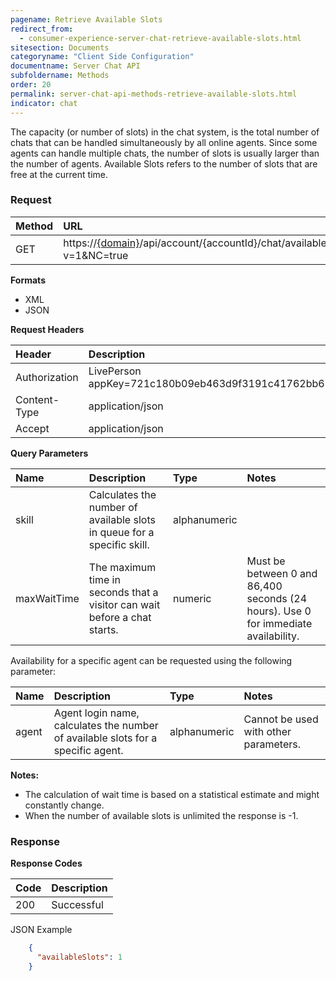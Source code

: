 ```yaml
---
pagename: Retrieve Available Slots
redirect_from:
  - consumer-experience-server-chat-retrieve-available-slots.html
sitesection: Documents
categoryname: "Client Side Configuration"
documentname: Server Chat API
subfoldername: Methods
order: 20
permalink: server-chat-api-methods-retrieve-available-slots.html
indicator: chat
---
```


The capacity (or number of slots) in the chat system, is the total  number of chats that can be handled simultaneously by all online agents. Since some agents can handle multiple chats, the number of slots is usually larger than the number of agents. Available Slots refers to the number of slots that are free at the current time.

### Request

| Method | URL  |
| :--- | :--- |
| GET | https://[{domain}](/agent-domain-domain-api.html)/api/account/{accountId}/chat/availableSlots?v=1&NC=true |

**Formats**

- XML
- JSON

**Request Headers**

| Header | Description |
| :--- | :--- |
| Authorization | LivePerson appKey=721c180b09eb463d9f3191c41762bb68 |
| Content-Type | application/json |
| Accept | application/json |

**Query Parameters**

| Name	| Description | Type | Notes |
| :--- | :--- | :--- | :--- |
| skill | Calculates the number of available slots in queue for a specific skill. | alphanumeric | |
| maxWaitTime | The maximum time in seconds that a visitor can wait before a chat starts. | numeric | Must be between 0 and 86,400 seconds (24 hours). Use 0 for immediate availability. |

Availability for a specific agent can be requested using the following parameter:

| Name	| Description | Type | Notes |
| :--- | :--- | :--- |  :--- |
| agent | Agent login name, calculates the number of available slots for a specific agent. | alphanumeric | Cannot be used with other parameters. |

**Notes:**

- The calculation of wait time is based on a statistical estimate and might constantly change.
- When the number of available slots is unlimited the response is -1.

### Response

**Response Codes**

| Code | Description |
| :--- | :--- |
| 200 | Successful |

JSON Example

```json
    {
      "availableSlots": 1
    }
```
